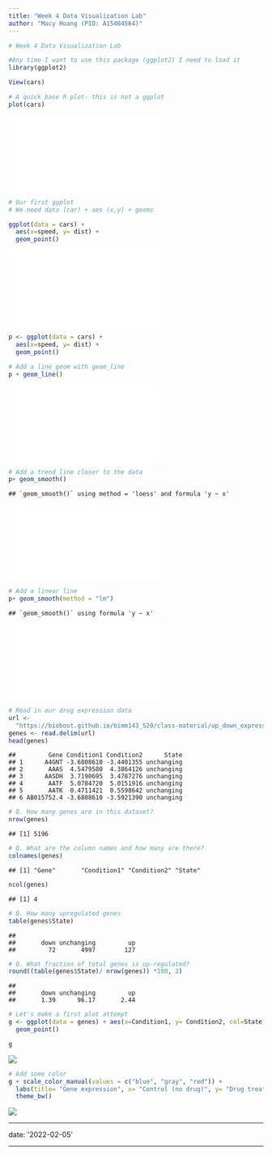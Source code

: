 ```yaml
---
title: "Week 4 Data Visualization Lab"
author: "Macy Hoang (PID: A15404564)"
---
```



```r
# Week 4 Data Visualization Lab

#Any time I want to use this package (ggplot2) I need to load it
library(ggplot2)

View(cars)

# A quick base R plot- this is not a ggplot
plot(cars)
```

![](week4.2_files/figure-latex/unnamed-chunk-1-1.pdf)<!-- --> 

```r
# Our first ggplot
# We need data (car) + aes (x,y) + geoms

ggplot(data = cars) +
  aes(x=speed, y= dist) +
  geom_point()
```

![](week4.2_files/figure-latex/unnamed-chunk-1-2.pdf)<!-- --> 

```r
p <- ggplot(data = cars) +
  aes(x=speed, y= dist) +
  geom_point()

# Add a line geom with geom_line
p + geom_line()
```

![](week4.2_files/figure-latex/unnamed-chunk-1-3.pdf)<!-- --> 

```r
# Add a trend line closer to the data 
p+ geom_smooth()
```

```
## `geom_smooth()` using method = 'loess' and formula 'y ~ x'
```

![](week4.2_files/figure-latex/unnamed-chunk-1-4.pdf)<!-- --> 

```r
# Add a linear line
p+ geom_smooth(method = "lm")
```

```
## `geom_smooth()` using formula 'y ~ x'
```

![](week4.2_files/figure-latex/unnamed-chunk-1-5.pdf)<!-- --> 

```r
# Read in our drug expression data
url <- 
  "https://bioboot.github.io/bimm143_S20/class-material/up_down_expression.txt"
genes <- read.delim(url)
head(genes)
```

```
##         Gene Condition1 Condition2      State
## 1      A4GNT -3.6808610 -3.4401355 unchanging
## 2       AAAS  4.5479580  4.3864126 unchanging
## 3      AASDH  3.7190695  3.4787276 unchanging
## 4       AATF  5.0784720  5.0151916 unchanging
## 5       AATK  0.4711421  0.5598642 unchanging
## 6 AB015752.4 -3.6808610 -3.5921390 unchanging
```

```r
# Q. How many genes are in this dataset?
nrow(genes)
```

```
## [1] 5196
```

```r
# Q. What are the column names and how many are there?
colnames(genes)
```

```
## [1] "Gene"       "Condition1" "Condition2" "State"
```

```r
ncol(genes)
```

```
## [1] 4
```

```r
# Q. How many upregulated genes
table(genes$State)
```

```
## 
##       down unchanging         up 
##         72       4997        127
```

```r
# Q. What fraction of total genes is up-regulated?
round((table(genes$State)/ nrow(genes)) *100, 2)
```

```
## 
##       down unchanging         up 
##       1.39      96.17       2.44
```

```r
# Let's make a first plot attempt
g <- ggplot(data = genes) + aes(x=Condition1, y= Condition2, col=State) +
  geom_point()

g
```

![](week4.2_files/figure-latex/-#-1.pdf)<!-- --> 

```r
# Add some color 
g + scale_color_manual(values = c("blue", "gray", "red")) +
  labs(title= "Gene expression", x= "Control (no drug)", y= "Drug treatment" ) +
  theme_bw()
```

![](week4.2_files/figure-latex/-#-2.pdf)<!-- --> 



---
date: '2022-02-05'

---

